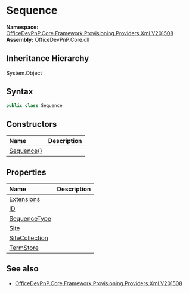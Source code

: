 # Sequence
  

**Namespace:** [OfficeDevPnP.Core.Framework.Provisioning.Providers.Xml.V201508](OfficeDevPnP.Core.Framework.Provisioning.Providers.Xml.V201508.md)  
**Assembly:** OfficeDevPnP.Core.dll  
## Inheritance Hierarchy
System.Object  

## Syntax
```C#
public class Sequence
```
## Constructors
|**Name**|**Description**|
|:-----|:-----|
| [Sequence()](OfficeDevPnP.Core.Framework.Provisioning.Providers.Xml.V201508.Sequence.ctor1.md) | 
## Properties
|**Name**|**Description**|
|:-----|:-----|
| [Extensions](OfficeDevPnP.Core.Framework.Provisioning.Providers.Xml.V201508.Sequence.Extensions.md) | 
| [ID](OfficeDevPnP.Core.Framework.Provisioning.Providers.Xml.V201508.Sequence.ID.md) | 
| [SequenceType](OfficeDevPnP.Core.Framework.Provisioning.Providers.Xml.V201508.Sequence.SequenceType.md) | 
| [Site](OfficeDevPnP.Core.Framework.Provisioning.Providers.Xml.V201508.Sequence.Site.md) | 
| [SiteCollection](OfficeDevPnP.Core.Framework.Provisioning.Providers.Xml.V201508.Sequence.SiteCollection.md) | 
| [TermStore](OfficeDevPnP.Core.Framework.Provisioning.Providers.Xml.V201508.Sequence.TermStore.md) | 
## See also
- [OfficeDevPnP.Core.Framework.Provisioning.Providers.Xml.V201508](OfficeDevPnP.Core.Framework.Provisioning.Providers.Xml.V201508.md)
